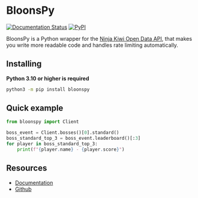 # BloonsPy

[![Documentation Status](https://readthedocs.org/projects/bloonspy/badge/?version=latest)](https://bloonspy.readthedocs.io/en/latest/?badge=latest)
[![PyPI](https://img.shields.io/pypi/v/bloonspy)](https://pypi.org/project/bloonspy/)

BloonsPy is a Python wrapper for the [Ninja Kiwi Open Data API](https://data.ninjakiwi.com/),
that makes you write more readable code and handles rate limiting automatically.

## Installing

**Python 3.10 or higher is required**

```bash
python3 -m pip install bloonspy
```

## Quick example

```python
from bloonspy import Client

boss_event = Client.bosses()[0].standard()
boss_standard_top_3 = boss_event.leaderboard()[:3]
for player in boss_standard_top_3: 
    print(f"{player.name} - {player.score}")
```

## Resources
+ [Documentation](https://bloonspy.readthedocs.io/en/latest/)
+ [Github](https://github.com/SartoRiccardo/bloonspy)
